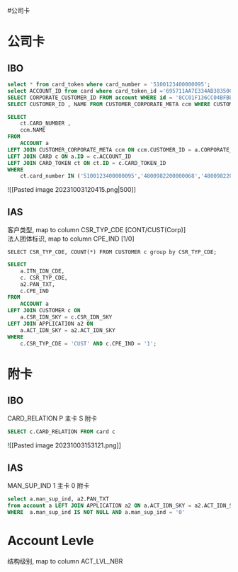 #公司卡

# 公司卡

## IBO

```SQL
select * from card_token where card_number = '5100123400000095';
select ACCOUNT_ID from card where card_token_id ='695711AA7E334AB38350C96769B727EA';
SELECT CORPORATE_CUSTOMER_ID FROM account WHERE id = '8CC01F136CC04BFBBD28EE76D659EB73' ;
SELECT CUSTOMER_ID , NAME FROM CUSTOMER_CORPORATE_META ccm WHERE CUSTOMER_ID ='E09776239FCF4DC09EEE936611EED60
```

```sql
SELECT
	ct.CARD_NUMBER ,
	ccm.NAME
FROM
	ACCOUNT a
LEFT JOIN CUSTOMER_CORPORATE_META ccm ON ccm.CUSTOMER_ID = a.CORPORATE_CUSTOMER_ID
LEFT JOIN CARD c ON a.ID = c.ACCOUNT_ID
LEFT JOIN CARD_TOKEN ct ON ct.ID = c.CARD_TOKEN_ID
WHERE
	ct.card_number IN ('5100123400000095','4800982200000068','4800982200000019','4800982200000027','4800982200000035','4800982200000076','4800982200000084');
```

![[Pasted image 20231003120415.png|500]]

## IAS

客户类型, map to column CSR_TYP_CDE [CONT/CUST(Corp)]  
法人团体标识, map to column CPE_IND [1/0]

```
SELECT CSR_TYP_CDE, COUNT(*) FROM CUSTOMER c group by CSR_TYP_CDE;
```

```sql
SELECT
	a.ITN_IDN_CDE,
	c. CSR_TYP_CDE,
	a2.PAN_TXT,
	c.CPE_IND
FROM
	ACCOUNT a
LEFT JOIN CUSTOMER c ON
	a.CSR_IDN_SKY = c.CSR_IDN_SKY
LEFT JOIN APPLICATION a2 ON
	a.ACT_IDN_SKY = a2.ACT_IDN_SKY
WHERE
	c.CSR_TYP_CDE = 'CUST' AND c.CPE_IND = '1';
```

# 附卡

## IBO

CARD_RELATION P 主卡 S 附卡

```sql
SELECT c.CARD_RELATION FROM card c
```

![[Pasted image 20231003153121.png]]

## IAS

MAN_SUP_IND 1 主卡 0 附卡

```sql
select a.man_sup_ind, a2.PAN_TXT
from account a LEFT JOIN APPLICATION a2 ON a.ACT_IDN_SKY = a2.ACT_IDN_SKY
WHERE  a.man_sup_ind IS NOT NULL AND a.man_sup_ind = '0'
```

# Account Levle

结构级别, map to column ACT_LVL_NBR
